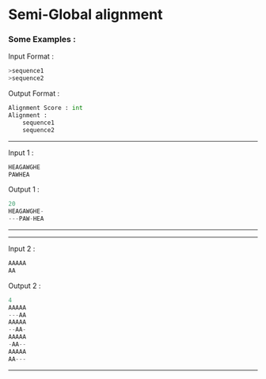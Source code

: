 # Semi-Global alignment

### Some Examples :
Input Format :
``` python
>sequence1
>sequence2
```
Output Format :
``` python
Alignment Score : int
Alignment :
    sequence1
    sequence2
```

---
Input 1 :
```python
HEAGAWGHE
PAWHEA
```
Output 1 :
```python
20
HEAGAWGHE-
---PAW-HEA
```
---

---
Input 2 :
``` python
AAAAA
AA
```
Output 2 :
``` python
4
AAAAA
---AA
AAAAA
--AA-
AAAAA
-AA--
AAAAA
AA---
```
---
